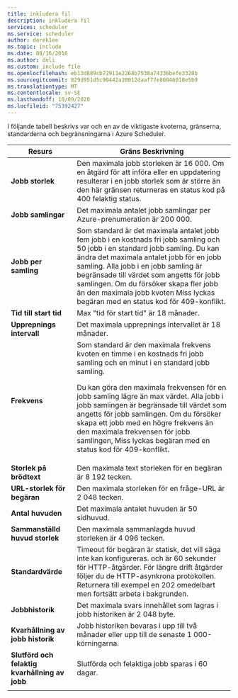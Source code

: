 ```yaml
---
title: inkludera fil
description: inkludera fil
services: scheduler
ms.service: scheduler
author: derek1ee
ms.topic: include
ms.date: 08/16/2016
ms.author: deli
ms.custom: include file
ms.openlocfilehash: eb13d889cb72911e2268b7538a74336befe3320b
ms.sourcegitcommit: 829d951d5c90442a38012daaf77e86046018e5b9
ms.translationtype: MT
ms.contentlocale: sv-SE
ms.lasthandoff: 10/09/2020
ms.locfileid: "75392427"
---
```

I följande tabell beskrivs var och en av de viktigaste kvoterna, gränserna, standarderna och begränsningarna i Azure Scheduler.

| Resurs | Gräns Beskrivning |
| -------- | ----------------- |
| **Jobb storlek** | Den maximala jobb storleken är 16 000. Om en åtgärd för att införa eller en uppdatering resulterar i en jobb storlek som är större än den här gränsen returneras en status kod på 400 felaktig status. | 
| **Jobb samlingar** | Det maximala antalet jobb samlingar per Azure-prenumeration är 200 000. | 
| **Jobb per samling** | Som standard är det maximala antalet jobb fem jobb i en kostnads fri jobb samling och 50 jobb i en standard jobb samling. Du kan ändra det maximala antalet jobb för en jobb samling. Alla jobb i en jobb samling är begränsade till värdet som angetts för jobb samlingen. Om du försöker skapa fler jobb än den maximala jobb kvoten Miss lyckas begäran med en status kod för 409-konflikt. | 
| **Tid till start tid** | Max "tid för start tid" är 18 månader. |
| **Upprepnings intervall** | Det maximala upprepnings intervallet är 18 månader. | 
| **Frekvens** | Som standard är den maximala frekvens kvoten en timme i en kostnads fri jobb samling och en minut i en standard jobb samling. <p>Du kan göra den maximala frekvensen för en jobb samling lägre än max värdet. Alla jobb i jobb samlingen är begränsade till värdet som angetts för jobb samlingen. Om du försöker skapa ett jobb med en högre frekvens än den maximala frekvensen för jobb samlingen, Miss lyckas begäran med en status kod för 409-konflikt. | 
| **Storlek på brödtext** | Den maximala text storleken för en begäran är 8 192 tecken. |
| **URL-storlek för begäran** | Den maximala storleken för en fråge-URL är 2 048 tecken. |
| **Antal huvuden** | Det maximala antalet huvuden är 50 sidhuvud. | 
| **Sammanställd huvud storlek** | Den maximala sammanlagda huvud storleken är 4 096 tecken. |
| **Standardvärde** | Timeout för begäran är statisk, det vill säga inte kan konfigureras. och är 60 sekunder för HTTP-åtgärder. För längre drift åtgärder följer du de HTTP-asynkrona protokollen. Returnera till exempel en 202 omedelbart men fortsätt arbeta i bakgrunden. | 
| **Jobbhistorik** | Det maximala svars innehållet som lagras i jobb historiken är 2 048 byte. |
| **Kvarhållning av jobb historik** | Jobb historiken bevaras i upp till två månader eller upp till de senaste 1 000-körningarna. | 
| **Slutförd och felaktig kvarhållning av jobb** | Slutförda och felaktiga jobb sparas i 60 dagar. |
||| 

